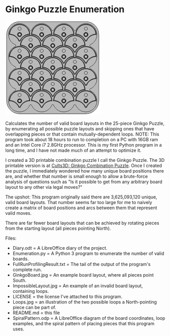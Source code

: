 # Ginkgo Puzzle Enumeration
![An example Ginkgo Puzzle board layout](GinkgoBoard.jpg)

Calculates the number of valid board layouts in the 25-piece Ginkgo Puzzle, by enumerating all possible puzzle layouts and skipping ones that have overlapping pieces or that contain mutually-dependent loops. NOTE: This program took about 18 hours to run to completion on a PC with 16GB ram and an Intel Core i7 2.8GHz processor. This is my first Python program in a long time, and I have not made much of an attempt to optimize it.

I created a 3D printable combination puzzle I call the Ginkgo Puzzle. The 3D printable version is at [Cults3D: Ginkgo Combination Puzzle](https://cults3d.com/en/3d-model/game/ginkgo-combination-puzzle). Once I created the puzzle, I immediately wondered how many unique board positions there are, and whether that number is small enough to allow a brute-force analysis of questions such as "Is it possible to get from any arbitrary board layout to any other via legal moves?"

The upshot: This program originally said there are 3,625,093,120 unique, valid board layouts. That number seems far too large for me to naively create a matrix of board positions and arcs between them that represent valid moves.

There are far fewer board layouts that can be achieved by rotating pieces from the starting layout (all pieces pointing North).

Files:
- Diary.odt = A LibreOffice diary of the project.
- Enumeration.py = A Python 3 program to enumerate the number of valid boards.
- FullRunProfilingResult.txt = The tail of the output of the program's complete run.
- GinkgoBoard.jpg = An example board layout, where all pieces point South.
- ImpossibleLayout.jpg = An example of an invalid board layout, containing loops.
- LICENSE = the license I've attached to this program.
- Loops.jpg = an illustration of the two possible loops a North-pointing piece can be part of.
- README.md = this file
- SpiralPattern.odp = A LibreOffice diagram of the board coordinates, loop examples, and the spiral pattern of placing pieces that this program uses.
